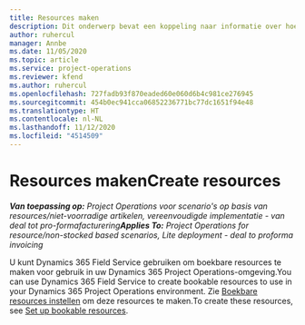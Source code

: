```yaml
---
title: Resources maken
description: Dit onderwerp bevat een koppeling naar informatie over hoe u boekbare resources maakt.
author: ruhercul
manager: Annbe
ms.date: 11/05/2020
ms.topic: article
ms.service: project-operations
ms.reviewer: kfend
ms.author: ruhercul
ms.openlocfilehash: 727fadb93f870eaded60e060d6b4c981ce276945
ms.sourcegitcommit: 454b0ec941cca06852236771bc77dc1651f94e48
ms.translationtype: HT
ms.contentlocale: nl-NL
ms.lasthandoff: 11/12/2020
ms.locfileid: "4514509"
---
```

# <a name="create-resources"></a><span data-ttu-id="830cc-103">Resources maken</span><span class="sxs-lookup"><span data-stu-id="830cc-103">Create resources</span></span>

<span data-ttu-id="830cc-104">_**Van toepassing op:** Project Operations voor scenario's op basis van resources/niet-voorradige artikelen, vereenvoudigde implementatie - van deal tot pro-formafacturering_</span><span class="sxs-lookup"><span data-stu-id="830cc-104">_**Applies To:** Project Operations for resource/non-stocked based scenarios, Lite deployment - deal to proforma invoicing_</span></span>

<span data-ttu-id="830cc-105">U kunt Dynamics 365 Field Service gebruiken om boekbare resources te maken voor gebruik in uw Dynamics 365 Project Operations-omgeving.</span><span class="sxs-lookup"><span data-stu-id="830cc-105">You can use Dynamics 365 Field Service to create bookable resources to use in your Dynamics 365 Project Operations environment.</span></span> <span data-ttu-id="830cc-106">Zie [Boekbare resources instellen](https://docs.microsoft.com/dynamics365/field-service/set-up-bookable-resources) om deze resources te maken.</span><span class="sxs-lookup"><span data-stu-id="830cc-106">To create these resources, see [Set up bookable resources](https://docs.microsoft.com/dynamics365/field-service/set-up-bookable-resources).</span></span>
